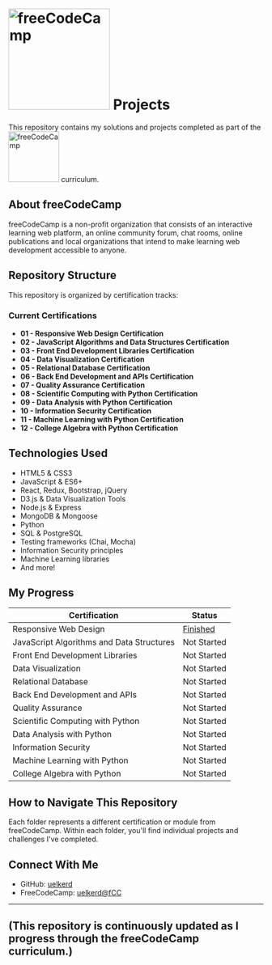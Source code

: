 # <a href='https://www.freecodecamp.org'><img src="https://cdn.freecodecamp.org/platform/universal/fcc_primary.svg" alt="freeCodeCamp" width="200"></a> Projects


This repository contains my solutions and projects completed as part of the <a href='https://www.freecodecamp.org'><img src="https://cdn.freecodecamp.org/platform/universal/fcc_primary.svg" alt="freeCodeCamp" width="100"></a> curriculum.

## About freeCodeCamp

freeCodeCamp is a non-profit organization that consists of an interactive learning web platform, an online community forum, chat rooms, online publications and local organizations that intend to make learning web development accessible to anyone.

## Repository Structure

This repository is organized by certification tracks:

### Current Certifications
- **01 - Responsive Web Design Certification**
- **02 - JavaScript Algorithms and Data Structures Certification**
- **03 - Front End Development Libraries Certification**
- **04 - Data Visualization Certification**
- **05 - Relational Database Certification**
- **06 - Back End Development and APIs Certification**
- **07 - Quality Assurance Certification**
- **08 - Scientific Computing with Python Certification**
- **09 - Data Analysis with Python Certification**
- **10 - Information Security Certification**
- **11 - Machine Learning with Python Certification**
- **12 - College Algebra with Python Certification**

## Technologies Used

- HTML5 & CSS3
- JavaScript & ES6+
- React, Redux, Bootstrap, jQuery
- D3.js & Data Visualization Tools
- Node.js & Express
- MongoDB & Mongoose
- Python
- SQL & PostgreSQL
- Testing frameworks (Chai, Mocha)
- Information Security principles
- Machine Learning libraries
- And more!

## My Progress

| Certification | Status |
|---------------|--------|
| Responsive Web Design | [Finished](https://www.freecodecamp.org/certification/uelkerd/responsive-web-design) |
| JavaScript Algorithms and Data Structures | Not Started |
| Front End Development Libraries | Not Started |
| Data Visualization | Not Started |
| Relational Database | Not Started |
| Back End Development and APIs | Not Started |
| Quality Assurance | Not Started |
| Scientific Computing with Python | Not Started |
| Data Analysis with Python | Not Started |
| Information Security | Not Started |
| Machine Learning with Python | Not Started |
| College Algebra with Python | Not Started |

## How to Navigate This Repository

Each folder represents a different certification or module from freeCodeCamp. Within each folder, you'll find individual projects and challenges I've completed.

## Connect With Me

- GitHub: [uelkerd](https://github.com/uelkerd)
- FreeCodeCamp: [uelkerd@fCC](https://www.freecodecamp.org/uelkerd)

---
(This repository is continuously updated as I progress through the freeCodeCamp curriculum.)
---
